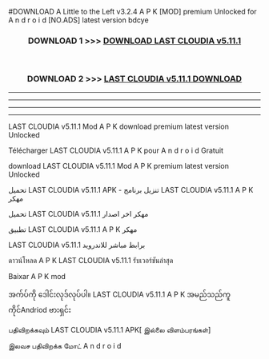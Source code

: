 #DOWNLOAD A Little to the Left v3.2.4 A P K [MOD] premium Unlocked for A n d r o i d [NO.ADS] latest version bdcye 



<div align="center">

<h3>DOWNLOAD 1 >>> <a href="https://downloadmod1.web.app/?judul=LAST CLOUDIA v5.11.1">DOWNLOAD LAST CLOUDIA v5.11.1</a></h3><br>

<h3>DOWNLOAD 2 >>> <a href="https://downloadmod1.web.app/?judul=LAST CLOUDIA v5.11.1">LAST CLOUDIA v5.11.1 DOWNLOAD </a></h3>

</div>


----------------------------------------------------------

----------------------------------------------------------

----------------------------------------------------------

----------------------------------------------------------


LAST CLOUDIA v5.11.1 Mod A P K download premium latest version Unlocked

Télécharger LAST CLOUDIA v5.11.1 A P K pour A n d r o i d Gratuit

download LAST CLOUDIA v5.11.1 Mod A P K premium latest version Unlocked

تحميل LAST CLOUDIA v5.11.1 APK - تنزيل برنامج LAST CLOUDIA v5.11.1 A P K مهكر

تحميل LAST CLOUDIA v5.11.1 مهكر اخر اصدار

تطبيق LAST CLOUDIA v5.11.1 A P K مهكر

LAST CLOUDIA v5.11.1 برابط مباشر للاندرويد

ดาวน์โหลด A P K LAST CLOUDIA v5.11.1 รับเวอร์ชันล่าสุด

Baixar A P K mod

အက်ပ်ကို ဒေါင်းလုဒ်လုပ်ပါ။ LAST CLOUDIA v5.11.1 A P K အမည်သည်ကူကိုင်Andriod ဗားရှင်း

பதிவிறக்கவும் LAST CLOUDIA v5.11.1 APK[ இல்லை விளம்பரங்கள்] 
 
இலவச பதிவிறக்க மோட் A n d r o i d



